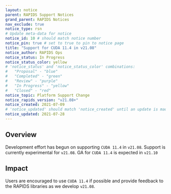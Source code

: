 ```yaml
---
layout: notice
parent: RAPIDS Support Notices
grand_parent: RAPIDS Notices
nav_exclude: true
notice_type: rsn
# Update meta-data for notice
notice_id: 10 # should match notice number
notice_pin: true # set to true to pin to notice page
title: "Support for CUDA 11.4 in v21.08"
notice_author: RAPIDS Ops
notice_status: In Progress
notice_status_color: yellow
# 'notice_status' and 'notice_status_color' combinations:
#   "Proposal" - "blue"
#   "Completed" - "green"
#   "Review" - "purple"
#   "In Progress" - "yellow"
#   "Closed" - "red"
notice_topic: Platform Support Change
notice_rapids_version: "v21.08+"
notice_created: 2021-07-09
# 'notice_updated' should match 'notice_created' until an update is made
notice_updated: 2021-07-28
---
```


## Overview

Development effort has begun on supporting `CUDA 11.4` in `v21.08`. Support is currently experimental for `v21.08`. GA for `CUDA 11.4` is expected in `v21.10`

## Impact

Users are encouraged to use `CUDA 11.4` if possible and provide feedback to the RAPIDS libraries as we develop `v21.08`.
